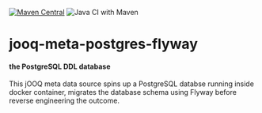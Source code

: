 [![Maven Central](https://maven-badges.herokuapp.com/maven-central/com.github.sabomichal/jooq-meta-postgres-flyway/badge.svg)](https://maven-badges.herokuapp.com/maven-central/com.github.sabomichal/jooq-meta-postgres-flyway) ![Java CI with Maven](https://github.com/sabomichal/jooq-meta-postgres-flyway/workflows/Java%20CI%20with%20Maven/badge.svg)
# jooq-meta-postgres-flyway
#### the PostgreSQL DDL database
This jOOQ meta data source spins up a PostgreSQL databse running inside docker container, migrates the database schema using Flyway before reverse engineering the outcome.
